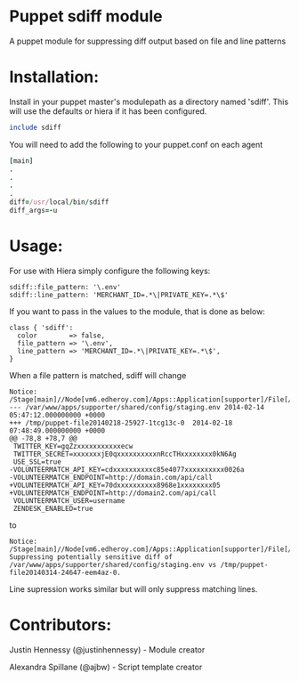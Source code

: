 Puppet sdiff module
=====

A puppet module for suppressing diff output based on file and line patterns

Installation:
=====

Install in your puppet master's modulepath as a directory named 'sdiff'. This will use
the defaults or hiera if it has been configured.

```ruby
include sdiff
```

You will need to add the following to your puppet.conf on each agent

```ruby
[main]
.
.
.
.
diff=/usr/local/bin/sdiff
diff_args=-u
```

Usage:
=====

For use with Hiera simply configure the following keys:

```
sdiff::file_pattern: '\.env'
sdiff::line_pattern: 'MERCHANT_ID=.*\|PRIVATE_KEY=.*\$'
```

If you want to pass in the values to the module, that is done as below:

```
class { 'sdiff':
  color        => false,
  file_pattern => '\.env',
  line_pattern => 'MERCHANT_ID=.*\|PRIVATE_KEY=.*\$',
}
```

When a file pattern is matched, sdiff will change

```
Notice: /Stage[main]//Node[vm6.edheroy.com]/Apps::Application[supporter]/File[/var/www/apps/supporter/shared/config/staging.env]/content:
--- /var/www/apps/supporter/shared/config/staging.env 2014-02-14 05:47:12.000000000 +0000
+++ /tmp/puppet-file20140218-25927-1tcg13c-0  2014-02-18 07:48:49.000000000 +0000
@@ -78,8 +78,7 @@
 TWITTER_KEY=gqZzxxxxxxxxxxxecw
 TWITTER_SECRET=xxxxxxxjE0qxxxxxxxxxxnRccTHxxxxxxxx0kN6Ag
 USE_SSL=true
-VOLUNTEERMATCH_API_KEY=cdxxxxxxxxxxc85e4077xxxxxxxxxx0026a
-VOLUNTEERMATCH_ENDPOINT=http://domain.com/api/call
+VOLUNTEERMATCH_API_KEY=70dxxxxxxxxxx8968e1xxxxxxxx05
+VOLUNTEERMATCH_ENDPOINT=http://domain2.com/api/call
 VOLUNTEERMATCH_USER=username
 ZENDESK_ENABLED=true
```

to

```
Notice: /Stage[main]//Node[vm6.edheroy.com]/Apps::Application[supporter]/File[/var/www/apps/supporter/shared/config/staging.env]/content:
Suppressing potentially sensitive diff of /var/www/apps/supporter/shared/config/staging.env vs /tmp/puppet-file20140314-24647-eem4az-0.
```

Line supression works similar but will only suppress matching lines.

Contributors:
=====

Justin Hennessy (@justinhennessy) - Module creator

Alexandra Spillane (@ajbw) - Script template creator
